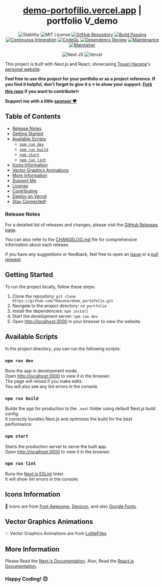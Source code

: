 

<div align="center">
  <h1><a href="https://demo-portofilio.vercel.app/">demo-portofilio.vercel.app</a> | portfolio V_demo</h1>
  
![Stability](https://img.shields.io/badge/stability-good-blue.svg) ![MIT License](https://img.shields.io/badge/license-MIT-green)
[![GitHub Repository](https://img.shields.io/badge/GitHub-Repository-blue)](https://github.com/THacene/demo_portofolio)
[![Build Passing](https://badge.buildkite.com/sample.svg?status=passing)](https://github.com/THacene/demo_portofolio)
[![Continuous Integration](https://github.com/muhammad-fiaz/portfolio/actions/workflows/prettier.yml/badge.svg)](https://github.com/THacene/demo_portofolio/actions/workflows/prettier.yml)
[![CodeQL](https://github.com/muhammad-fiaz/portfolio/actions/workflows/codeql.yml/badge.svg)](https://github.com/THacene/demo_portofolio/actions/workflows/codeql.yml)
[![Dependency Review](https://github.com/muhammad-fiaz/portfolio/actions/workflows/dependency-review.yml/badge.svg)](https://github.com/THacene/demo_portofolio/actions/workflows/dependency-review.yml)
[![Maintenance](https://img.shields.io/badge/Maintained%3F-yes-green.svg)](https://github.com/THacene/demo_portofolio)
[![Maintainer](https://img.shields.io/badge/maintainer-muhammad--fiaz-blue)](https://github.com/THacene/demo_portofolio)



![Next JS](https://img.shields.io/badge/Next-black?style=for-the-badge&logo=next.js&logoColor=white)
![Vercel](https://img.shields.io/badge/Vercel-000000?style=for-the-badge&logo=vercel&logoColor=white)




</div>

This project is built with Next.js and React, showcasing [Touari Hacene](https://github.com/THacene/)'s [personal website](https://t-hacene.infy.uk/).

**Feel free to use this project for your portfolio or as a project reference. If you find it helpful, don't forget to give it a ⭐️ to show your support. [Fork this repo](https://github.com/muhammad-fiaz/portfolio/fork) if you want to contribute✨**

**Support me with a little [sponsor ❤️](https://github.com/sponsors/THacene)**

## Table of Contents

- [Release Notes](#release-notes)
- [Getting Started](#getting-started)
- [Available Scripts](#available-scripts)
  - [`npm run dev`](#npm-run-dev)
  - [`npm run build`](#npm-run-build)
  - [`npm start`](#npm-start)
  - [`npm run lint`](#npm-run-lint)
- [Icons Information](#icons-information)
- [Vector Graphics Animations](#vector-graphics-animations)
- [More Information](#more-information)
- [Support Me](#support-me)
- [License](#license)
- [Contributing](#contributing)
- [Deploy on Vercel](#deploy-on-vercel)
- [Stay Connected!](#stay-connected)

### Release Notes

For a detailed list of releases and changes, please visit the [GitHub Releases page](https://github.com/muhammad-fiaz/portfolio/releases).

You can also refer to the [CHANGELOG.md](./CHANGELOG.md) file for comprehensive information about each release.

if you have any suggestions or feedback, feel free to open an [issue](https://github.com/THacene/demo_portofolio/issues) or a [pull request](https://github.com/THacene/demo_portofolio/pulls).

## Getting Started

To run the project locally, follow these steps:

1. Clone the repository: `git clone https://github.com/THacene/demo_portofolio.git`
2. Navigate to the project directory: `cd portfolio`
3. Install the dependencies: `npm install`
4. Start the development server: `npm run dev`
5. Open [http://localhost:3000](http://localhost:3000) in your browser to view the website.

## Available Scripts

In the project directory, you can run the following scripts:

### `npm run dev`

Runs the app in development mode.\
Open [http://localhost:3000](http://localhost:3000) to view it in the browser.\
The page will reload if you make edits.\
You will also see any lint errors in the console.

### `npm run build`

Builds the app for production to the `.next` folder using default Next.js build config.\
It correctly bundles Next.js and optimizes the build for the best performance.

### `npm start`

Starts the production server to serve the built app.\
Open [http://localhost:3000](http://localhost:3000) to view it in the browser.

### `npm run lint`

Runs the [Next.js ESLint](https://nextjs.org/docs/basic-features/eslint) linter.\
It will show lint errors in the console.


## Icons Information

💖 Icons are from [Font Awesome](https://fontawesome.com/), [Devicon](https://devicon.dev/),
and also [Google Fonts](https://fonts.google.com/icons).

##  Vector Graphics Animations

✨ Vector Graphics Animations are from [LottieFiles](https://lottiefiles.com/).

## More Information

Please Read the [Next.js Documentation](https://nextjs.org/docs/getting-started).
Also, Read the [React.js Documentation](https://reactjs.org/docs/getting-started.html).







  

### Happy Coding! 😊
